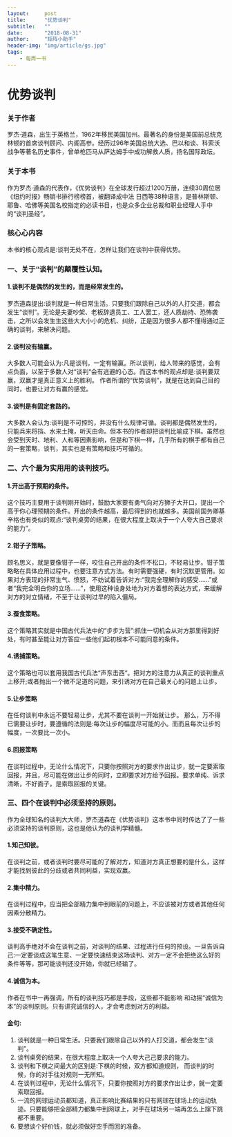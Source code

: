 ```yaml
---
layout:     post
title:      "优势谈判"
subtitle:   ""
date:       "2018-08-31"
author:     "矩阵小助手"
header-img: "img/article/gs.jpg"
tags:
    - 每周一书
---
```


# 优势谈判


### 关于作者
罗杰·道森，出⽣于英格兰，1962年移⺠美国加州。最著名的身份是美国前总统克林顿的⾸席谈判顾问、内阁⾼参。经历过96年美国总统大选、巴以和谈、科索沃战争等著名历史事件，曾单枪匹马从萨达姆手中成功解救人质，扬名国际政坛。
### 关于本书
作为罗杰·道森的代表作，《优势谈判》在全球发行超过1200万册，连续30周位居《纽约时报》畅销书排行榜榜首，被翻译成中法 日西等38种语言，是普林斯顿、耶鲁、哈佛等美国名校指定的必读书⽬，也是众多企业总裁和职业经理⼈⼿中的“谈判圣经”。
### 核⼼心内容
本书的核心观点是:谈判无处不在，怎样让我们在谈判中获得优势。

### 一、关于“谈判”的颠覆性认知。
#### 1.谈判不是偶然的发生的，而是经常发⽣的。
罗杰道森提出:谈判就是⼀种⽇常生活。只要我们跟除⾃己以外的人打交道，都会发生“谈判”。⽆论是夫妻吵架、老板辞退员工、工人罢工，还人质劫持、恐怖袭击，之所以会发⽣生这些⼤大⼩小的危机、纠纷，正是因为很多⼈都不懂得通过正确的谈判，来解决问题。
#### 2.谈判没有输赢。
大多数⼈可能会认为:凡是谈判，一定有输赢。所以谈判，给⼈带来的感觉，会有点负面，以⾄于多数人对“谈判“会有逃避的心态。而这本书的观点却是:谈判要双赢，双赢才是真正意义上的胜利。 作者所谓的“优势谈判”，就是在达到⾃己⽬的同时，也要让对⽅有赢的感觉。
#### 3.谈判是有固定套路的。
⼤多数人会认为:谈判是不可控的，并没有什么规律可循。谈判都是偶然发生的，只能兵来将挡、⽔来⼟掩，听天由命。但本书的作者却把谈判⽐喻成下棋。虽然也会受到天时、地利、人和等因素影响，但是和下棋一样，几乎所有的棋⼿都有⾃己的⼀套策略，谈判，其实也是有策略和技巧可循的。
### 二、六个最为实⽤用的谈判技巧。
#### 1.开出高于预期的条件。 
这个技巧主要⽤于谈判刚开始时，⿎励⼤家要有勇气向对⽅狮⼦⼤开口，提出⼀个⾼于你⼼理预期的条件。开出的条件越⾼，最后得到的也就越多。美国前国务卿基辛格也有类似的观点:“谈判桌旁的结果，在很大程度上取决于一个人夸大⾃己要求的能力”。
#### 2.钳⼦子策略。
顾名思义，就是要像钳子一样，咬住⾃己开出的条件不松口，不轻易让步。钳⼦策略略在具体应⽤过程中，也要注意⽅式⽅法。有时需要强硬，有时沉默更管用。如果对方表现的非常生气、愤怒，不妨试着告诉对方:“我完全理解你的感受......”或者“我完全明⽩你的立场......”，使⽤这种设身处地为对方着想的表达⽅式，来缓解对方的对立情绪，不⾄于让谈判过早的陷⼊僵局。
#### 3.蚕食策略。
这个策略其实就是中国古代兵法中的“步步为营”:抓住一切机会从对⽅那⾥得到好处，有时甚⾄能让对方答应一些他们起初根本不可能同意的条件。
#### 4.诱捕策略。
这个策略也可以套⽤我国古代兵法“声东击西“。把对⽅的注意力从真正的谈判重点上移开;或者抛出⼀个微不⾜道的问题，来引诱对方在⾃⼰最关心的问题上让步。
#### 5.让步策略
在任何谈判中永远不要轻易让步，尤其不要在谈判⼀开始就让步。 那么，万不得已需要让步时，要遵循的法则是:每次让步的幅度尽可能的小。⽽而且每次让步的幅度，⼀次要⽐⼀次小。
#### 6.回报策略
在谈判过程中，⽆论什么情况下，只要你按照对方的要求作出让步，就⼀定要索取回报，并且，尽可能在做出让步的同时，⽴即要求对⽅给予回报。要求单纯、诉求清晰，不好面子，是索取回报的关键。
### 三、四个在谈判中必须坚持的原则。
作为全球知名的谈判⼤大师，罗杰道森在《优势谈判》这本书中同时传达了了一些必须坚持的谈判原则，这也是他认为的谈判学精髓。
#### 1.知己知彼。
在谈判之前，或者谈判时要尽可能的了解对方，知道对方真正想要的是什么，这样才能找到彼此的分歧或者共同利益，实现双赢。
#### 2.集中精⼒。
在谈判过程中，应当把全部精力集中到眼前的问题上，不应该被对方或者其他任何因素分散精力。
#### 3.接受不确定性。
谈判⾼手绝对不会在谈判之前，对谈判的结果、过程进行任何的预设。⼀旦告诉⾃己:⼀定要谈成这笔生意、一定要快速结束这场谈判、对⽅一定不会拒绝这么好的条件等等，那可能谈判还没开始，你就已经输了。
#### 4.诚信为本。
作者在书中⼀再强调，所有的谈判技巧都是手段，这些都不能影响 和动摇“诚信为本”的谈判原则。只有讲究诚信的人，才会考虑到对方的利益。
#### ⾦句:
1. 谈判就是⼀种⽇常生活。只要我们跟除⾃己以外的人打交道，都会发⽣“谈判”。
2. 谈判桌旁的结果，在很大程度上取决一个⼈夸⼤⼰己要求的能力。
3. 谈判和下棋之间最⼤的区别是:下棋的时候，双⽅都知道规则， ⽽谈判的时候，你的对手往对规则⼀⽆所知。
4. 在谈判过程中，⽆论什么情况下，只要你按照对⽅的要求作出让步，就一定要索取回报。
5. ⼀流的⽹球运动员都知道，真正影响⽐赛结果的只有⽹球在球场上的运动轨迹。只要能够把全部精力都集中到网球上，对⼿在球场另一端再怎么上蹿下跳都不重要。
6. 要想谈个好价钱，就必须做好空手⽽回的准备。
